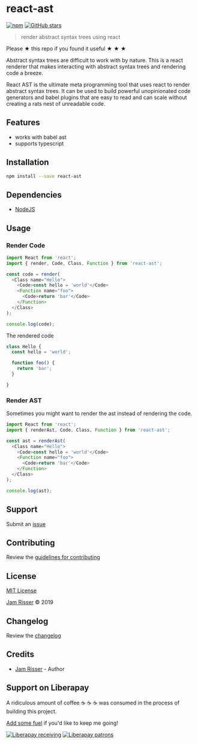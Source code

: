 # react-ast

[![npm](https://img.shields.io/npm/v/react-ast.svg?style=flat-square)](https://www.npmjs.com/package/react-ast)
[![GitHub stars](https://img.shields.io/github/stars/codejamninja/react-ast.svg?style=social&label=Stars)](https://github.com/codejamninja/react-ast)

> render abstract syntax trees using react

Please ★ this repo if you found it useful ★ ★ ★

Abstract syntax trees are difficult to work with by nature. This is a react renderer
that makes interacting with abstract syntax trees and rendering code a breeze.

React AST is the ultimate meta programming tool that uses react to render abstract
syntax trees. It can be used to build powerful unopinionated code generators and babel
plugins that are easy to read and can scale without creating a rats nest of unreadable
code.

## Features

- works with babel ast
- supports typescript

## Installation

```sh
npm install --save react-ast
```

## Dependencies

- [NodeJS](https://nodejs.org)

## Usage

### Render Code

```ts
import React from 'react';
import { render, Code, Class, Function } from 'react-ast';

const code = render(
  <Class name="Hello">
    <Code>const hello = 'world'</Code>
    <Function name="foo">
      <Code>return 'bar'</Code>
    </Function>
  </Class>
);

console.log(code);
```

The rendered code

```js
class Hello {
  const hello = 'world';

  function foo() {
    return 'bar';
  }

}
```

### Render AST

Sometimes you might want to render the ast instead of
rendering the code.

```ts
import React from 'react';
import { renderAst, Code, Class, Function } from 'react-ast';

const ast = renderAst(
  <Class name="Hello">
    <Code>const hello = 'world'</Code>
    <Function name="foo">
      <Code>return 'bar'</Code>
    </Function>
  </Class>
);

console.log(ast);
```

## Support

Submit an [issue](https://github.com/codejamninja/react-ast/issues/new)

## Contributing

Review the [guidelines for contributing](https://github.com/codejamninja/react-ast/blob/master/CONTRIBUTING.md)

## License

[MIT License](https://github.com/codejamninja/react-ast/blob/master/LICENSE)

[Jam Risser](https://codejam.ninja) © 2019

## Changelog

Review the [changelog](https://github.com/codejamninja/react-ast/blob/master/CHANGELOG.md)

## Credits

- [Jam Risser](https://codejam.ninja) - Author

## Support on Liberapay

A ridiculous amount of coffee ☕ ☕ ☕ was consumed in the process of building this project.

[Add some fuel](https://liberapay.com/codejamninja/donate) if you'd like to keep me going!

[![Liberapay receiving](https://img.shields.io/liberapay/receives/codejamninja.svg?style=flat-square)](https://liberapay.com/codejamninja/donate)
[![Liberapay patrons](https://img.shields.io/liberapay/patrons/codejamninja.svg?style=flat-square)](https://liberapay.com/codejamninja/donate)
